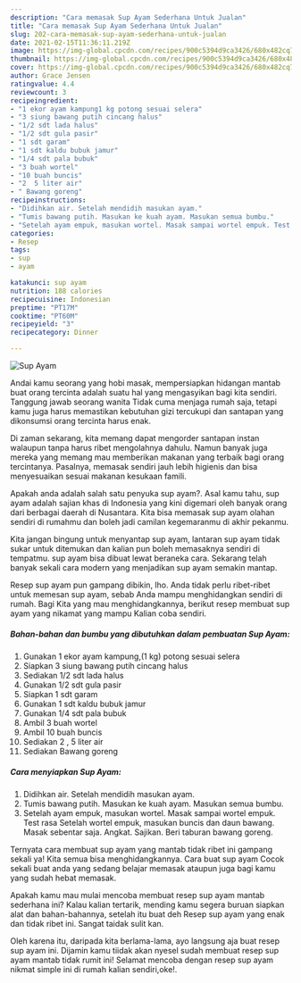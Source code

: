 ```yaml
---
description: "Cara memasak Sup Ayam Sederhana Untuk Jualan"
title: "Cara memasak Sup Ayam Sederhana Untuk Jualan"
slug: 202-cara-memasak-sup-ayam-sederhana-untuk-jualan
date: 2021-02-15T11:36:11.219Z
image: https://img-global.cpcdn.com/recipes/900c5394d9ca3426/680x482cq70/sup-ayam-foto-resep-utama.jpg
thumbnail: https://img-global.cpcdn.com/recipes/900c5394d9ca3426/680x482cq70/sup-ayam-foto-resep-utama.jpg
cover: https://img-global.cpcdn.com/recipes/900c5394d9ca3426/680x482cq70/sup-ayam-foto-resep-utama.jpg
author: Grace Jensen
ratingvalue: 4.4
reviewcount: 3
recipeingredient:
- "1 ekor ayam kampung1 kg potong sesuai selera"
- "3 siung bawang putih cincang halus"
- "1/2 sdt lada halus"
- "1/2 sdt gula pasir"
- "1 sdt garam"
- "1 sdt kaldu bubuk jamur"
- "1/4 sdt pala bubuk"
- "3 buah wortel"
- "10 buah buncis"
- "2  5 liter air"
- " Bawang goreng"
recipeinstructions:
- "Didihkan air. Setelah mendidih masukan ayam."
- "Tumis bawang putih. Masukan ke kuah ayam. Masukan semua bumbu."
- "Setelah ayam empuk, masukan wortel. Masak sampai wortel empuk. Test rasa Setelah wortel empuk, masukan buncis dan daun bawang. Masak sebentar saja. Angkat. Sajikan. Beri taburan bawang goreng."
categories:
- Resep
tags:
- sup
- ayam

katakunci: sup ayam 
nutrition: 188 calories
recipecuisine: Indonesian
preptime: "PT17M"
cooktime: "PT60M"
recipeyield: "3"
recipecategory: Dinner

---
```



![Sup Ayam](https://img-global.cpcdn.com/recipes/900c5394d9ca3426/680x482cq70/sup-ayam-foto-resep-utama.jpg)

Andai kamu seorang yang hobi masak, mempersiapkan hidangan mantab buat orang tercinta adalah suatu hal yang mengasyikan bagi kita sendiri. Tanggung jawab seorang  wanita Tidak cuma menjaga rumah saja, tetapi kamu juga harus memastikan kebutuhan gizi tercukupi dan santapan yang dikonsumsi orang tercinta harus enak.

Di zaman  sekarang, kita memang dapat mengorder santapan instan walaupun tanpa harus ribet mengolahnya dahulu. Namun banyak juga mereka yang memang mau memberikan makanan yang terbaik bagi orang tercintanya. Pasalnya, memasak sendiri jauh lebih higienis dan bisa menyesuaikan sesuai makanan kesukaan famili. 



Apakah anda adalah salah satu penyuka sup ayam?. Asal kamu tahu, sup ayam adalah sajian khas di Indonesia yang kini digemari oleh banyak orang dari berbagai daerah di Nusantara. Kita bisa memasak sup ayam olahan sendiri di rumahmu dan boleh jadi camilan kegemaranmu di akhir pekanmu.

Kita jangan bingung untuk menyantap sup ayam, lantaran sup ayam tidak sukar untuk ditemukan dan kalian pun boleh memasaknya sendiri di tempatmu. sup ayam bisa dibuat lewat beraneka cara. Sekarang telah banyak sekali cara modern yang menjadikan sup ayam semakin mantap.

Resep sup ayam pun gampang dibikin, lho. Anda tidak perlu ribet-ribet untuk memesan sup ayam, sebab Anda mampu menghidangkan sendiri di rumah. Bagi Kita yang mau menghidangkannya, berikut resep membuat sup ayam yang nikamat yang mampu Kalian coba sendiri.

<!--inarticleads1-->

##### Bahan-bahan dan bumbu yang dibutuhkan dalam pembuatan Sup Ayam:

1. Gunakan 1 ekor ayam kampung,(1 kg) potong sesuai selera
1. Siapkan 3 siung bawang putih cincang halus
1. Sediakan 1/2 sdt lada halus
1. Gunakan 1/2 sdt gula pasir
1. Siapkan 1 sdt garam
1. Gunakan 1 sdt kaldu bubuk jamur
1. Gunakan 1/4 sdt pala bubuk
1. Ambil 3 buah wortel
1. Ambil 10 buah buncis
1. Sediakan 2 , 5 liter air
1. Sediakan  Bawang goreng




<!--inarticleads2-->

##### Cara menyiapkan Sup Ayam:

1. Didihkan air. Setelah mendidih masukan ayam.
1. Tumis bawang putih. Masukan ke kuah ayam. Masukan semua bumbu.
1. Setelah ayam empuk, masukan wortel. Masak sampai wortel empuk. Test rasa Setelah wortel empuk, masukan buncis dan daun bawang. Masak sebentar saja. Angkat. Sajikan. Beri taburan bawang goreng.




Ternyata cara membuat sup ayam yang mantab tidak ribet ini gampang sekali ya! Kita semua bisa menghidangkannya. Cara buat sup ayam Cocok sekali buat anda yang sedang belajar memasak ataupun juga bagi kamu yang sudah hebat memasak.

Apakah kamu mau mulai mencoba membuat resep sup ayam mantab sederhana ini? Kalau kalian tertarik, mending kamu segera buruan siapkan alat dan bahan-bahannya, setelah itu buat deh Resep sup ayam yang enak dan tidak ribet ini. Sangat taidak sulit kan. 

Oleh karena itu, daripada kita berlama-lama, ayo langsung aja buat resep sup ayam ini. Dijamin kamu tiidak akan nyesel sudah membuat resep sup ayam mantab tidak rumit ini! Selamat mencoba dengan resep sup ayam nikmat simple ini di rumah kalian sendiri,oke!.

